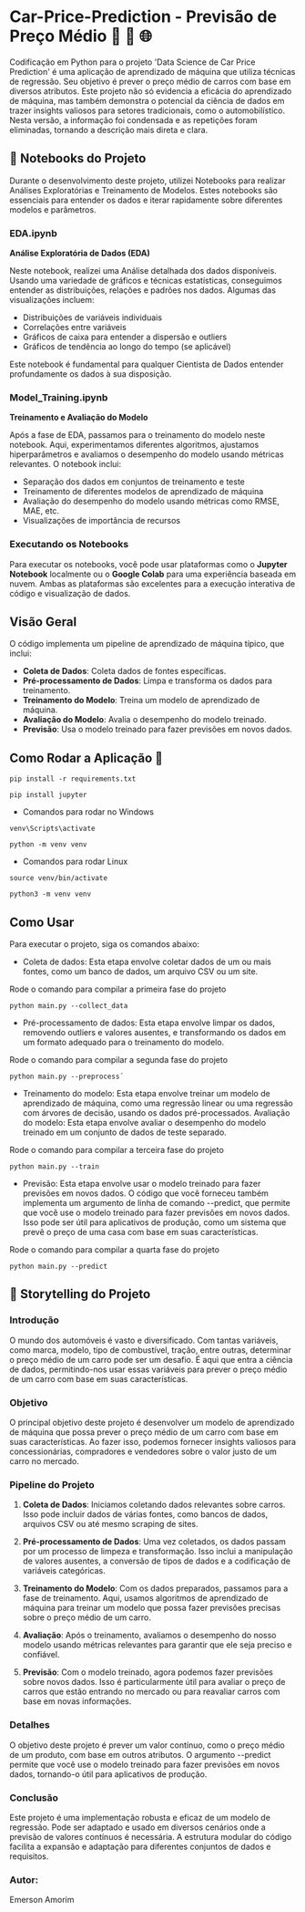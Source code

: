 # Car-Price-Prediction - Previsão de Preço Médio 🚀 🔄 🌐

Codificação em Python para o projeto 'Data Science de Car Price Prediction' é uma aplicação de aprendizado de máquina que utiliza técnicas de regressão. Seu objetivo é prever o preço médio de carros com base em diversos atributos. Este projeto não só evidencia a eficácia do aprendizado de máquina, mas também demonstra o potencial da ciência de dados em trazer insights valiosos para setores tradicionais, como o automobilístico.
Nesta versão, a informação foi condensada e as repetições foram eliminadas, tornando a descrição mais direta e clara.


## 📓 Notebooks do Projeto

Durante o desenvolvimento deste projeto, utilizei Notebooks para realizar Análises Exploratórias e Treinamento de Modelos. Estes notebooks são essenciais para entender os dados e iterar rapidamente sobre diferentes modelos e parâmetros.

### EDA.ipynb

**Análise Exploratória de Dados (EDA)**

Neste notebook, realizei uma Análise detalhada dos dados disponíveis. Usando uma variedade de gráficos e técnicas estatísticas, conseguimos entender as distribuições, relações e padrões nos dados. Algumas das visualizações incluem:

- Distribuições de variáveis individuais
- Correlações entre variáveis
- Gráficos de caixa para entender a dispersão e outliers
- Gráficos de tendência ao longo do tempo (se aplicável)

Este notebook é fundamental para qualquer Cientista de Dados entender profundamente os dados à sua disposição.

### Model_Training.ipynb

**Treinamento e Avaliação do Modelo**

Após a fase de EDA, passamos para o treinamento do modelo neste notebook. Aqui, experimentamos diferentes algoritmos, ajustamos hiperparâmetros e avaliamos o desempenho do modelo usando métricas relevantes. O notebook inclui:

- Separação dos dados em conjuntos de treinamento e teste
- Treinamento de diferentes modelos de aprendizado de máquina
- Avaliação do desempenho do modelo usando métricas como RMSE, MAE, etc.
- Visualizações de importância de recursos

### Executando os Notebooks

Para executar os notebooks, você pode usar plataformas como o **Jupyter Notebook** localmente ou o **Google Colab** para uma experiência baseada em nuvem. Ambas as plataformas são excelentes para a execução interativa de código e visualização de dados.



## Visão Geral

O código implementa um pipeline de aprendizado de máquina típico, que inclui:

- **Coleta de Dados**: Coleta dados de fontes específicas.
- **Pré-processamento de Dados**: Limpa e transforma os dados para treinamento.
- **Treinamento do Modelo**: Treina um modelo de aprendizado de máquina.
- **Avaliação do Modelo**: Avalia o desempenho do modelo treinado.
- **Previsão**: Usa o modelo treinado para fazer previsões em novos dados.

##  Como Rodar a Aplicação 🚀

```
pip install -r requirements.txt
```

```
pip install jupyter

```

- Comandos para rodar no Windows
```
venv\Scripts\activate 
```

```
python -m venv venv

```

- Comandos para rodar Linux
```
source venv/bin/activate

```

```
python3 -m venv venv

```


## Como Usar

Para executar o projeto, siga os comandos abaixo:

- Coleta de dados: Esta etapa envolve coletar dados de um ou mais fontes, como um banco de dados, um arquivo CSV ou um site.

Rode o comando para compilar a primeira fase do projeto

```
python main.py --collect_data
```

- Pré-processamento de dados: Esta etapa envolve limpar os dados, removendo outliers e valores ausentes, e transformando os dados em um formato adequado para o treinamento do modelo.

Rode o comando para compilar a segunda fase do projeto
```
python main.py --preprocess´
```

- Treinamento do modelo: Esta etapa envolve treinar um modelo de aprendizado de máquina, como uma regressão linear ou uma regressão com árvores de decisão, usando os dados pré-processados.
Avaliação do modelo: Esta etapa envolve avaliar o desempenho do modelo treinado em um conjunto de dados de teste separado.

Rode o comando para compilar a terceira fase do projeto
```
python main.py --train
```

- Previsão: Esta etapa envolve usar o modelo treinado para fazer previsões em novos dados.
O código que você forneceu também implementa um argumento de linha de comando --predict, que permite que você use o modelo treinado para fazer previsões em novos dados. Isso pode ser útil para aplicativos de produção, como um sistema que prevê o preço de uma casa com base em suas características.

Rode o comando para compilar a quarta fase do projeto
```
python main.py --predict

```

## 📖 Storytelling do Projeto

### Introdução

O mundo dos automóveis é vasto e diversificado. Com tantas variáveis, como marca, modelo, tipo de combustível, tração, entre outras, determinar o preço médio de um carro pode ser um desafio. É aqui que entra a ciência de dados, permitindo-nos usar essas variáveis para prever o preço médio de um carro com base em suas características.

### Objetivo

O principal objetivo deste projeto é desenvolver um modelo de aprendizado de máquina que possa prever o preço médio de um carro com base em suas características. Ao fazer isso, podemos fornecer insights valiosos para concessionárias, compradores e vendedores sobre o valor justo de um carro no mercado.

### Pipeline do Projeto

1. **Coleta de Dados**: Iniciamos coletando dados relevantes sobre carros. Isso pode incluir dados de várias fontes, como bancos de dados, arquivos CSV ou até mesmo scraping de sites.

2. **Pré-processamento de Dados**: Uma vez coletados, os dados passam por um processo de limpeza e transformação. Isso inclui a manipulação de valores ausentes, a conversão de tipos de dados e a codificação de variáveis categóricas.

3. **Treinamento do Modelo**: Com os dados preparados, passamos para a fase de treinamento. Aqui, usamos algoritmos de aprendizado de máquina para treinar um modelo que possa fazer previsões precisas sobre o preço médio de um carro.

4. **Avaliação**: Após o treinamento, avaliamos o desempenho do nosso modelo usando métricas relevantes para garantir que ele seja preciso e confiável.

5. **Previsão**: Com o modelo treinado, agora podemos fazer previsões sobre novos dados. Isso é particularmente útil para avaliar o preço de carros que estão entrando no mercado ou para reavaliar carros com base em novas informações.



### Detalhes
O objetivo deste projeto é prever um valor contínuo, como o preço médio de um produto, com base em outros atributos. 
O argumento --predict permite que você use o modelo treinado para fazer previsões em novos dados, tornando-o útil para aplicativos de produção.



### Conclusão
Este projeto é uma implementação robusta e eficaz de um modelo de regressão. Pode ser adaptado e usado em diversos cenários onde a previsão de valores contínuos é necessária. A estrutura modular do código facilita a expansão e adaptação para diferentes conjuntos de dados e requisitos.


### Autor:
Emerson Amorim
